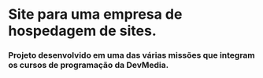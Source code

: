 # Site para uma empresa de hospedagem de sites.

### Projeto desenvolvido em uma das várias missões que integram os cursos de programação da DevMedia.

